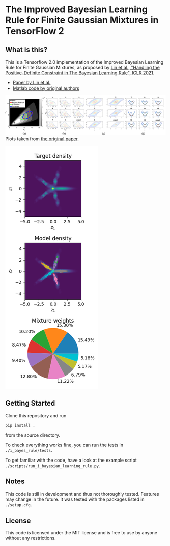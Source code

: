 # The Improved Bayesian Learning Rule for Finite Gaussian Mixtures in TensorFlow 2

## What is this?
This is a Tensorflow 2.0 implementation of the Improved Bayesian Learning Rule for Finite Gaussian Mixtures, as proposed by [Lin et al., "Handling the Positive-Definite Constraint in The Bayesian Learning Rule", ICLR 2021](https://arxiv.org/abs/2002.10060).
- [Paper by Lin et al.](https://arxiv.org/abs/2002.10060)
- [Matlab code by original authors](https://github.com/yorkerlin/iBayesLRule)

![](./plots/lin_et_al.png)
Plots taken from [the original paper](https://arxiv.org/abs/2002.10060).

![](./plots/star.png)

## Getting Started
Clone this repository and run
```
pip install . 
```
from the source directory.

To check everything works fine, you can run the tests in ```./i_bayes_rule/tests```.

To get familiar with the code, have a look at the example script ```./scripts/run_i_bayesian_learning_rule.py```.

## Notes
This code is still in development and thus not thoroughly tested. Features may change in the future. It was tested with the packages listed in ```./setup.cfg```.

## License
This code is licensed under the MIT license and is free to use by anyone without any restrictions.

